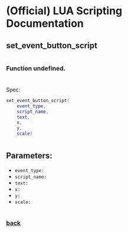 
# (Official) LUA Scripting Documentation

## set_event_button_script
#
### Function undefined.
#
Spec:
```lua
set_event_button_script(
	event_type,
	script_name,
	text,
	x,
	y,
	scale)
```
#
## Parameters:
- `event_type:` 
- `script_name:` 
- `text:` 
- `x:` 
- `y:` 
- `scale:` 
#
### [back](../other)
